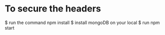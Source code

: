 # To secure the headers
$ run the command npm install
$ install mongoDB on your local
$ run npm start

